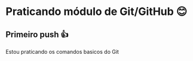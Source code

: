 # Praticando módulo de Git/GitHub :blush:

## Primeiro push :+1:

Estou praticando os comandos basicos do Git 


